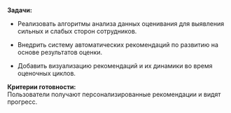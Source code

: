 **Задачи:**

- Реализовать алгоритмы анализа данных оценивания для выявления сильных и слабых сторон сотрудников.
    
- Внедрить систему автоматических рекомендаций по развитию на основе результатов оценки.
    
- Добавить визуализацию рекомендаций и их динамики во время оценочных циклов.
    

**Критерии готовности:**  
Пользователи получают персонализированные рекомендации и видят прогресс.